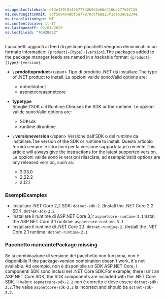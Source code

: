 ```yaml
---
ms.openlocfilehash: ef3e4f9f8145677732b9d2e66d416be277697f55
ms.sourcegitcommit: cdf5084648bf5e77970cbfeaa23f1cab3e6e234e
ms.translationtype: MT
ms.contentlocale: it-IT
ms.lasthandoff: 02/01/2020
ms.locfileid: "76920652"
---
```


<span data-ttu-id="6d8ee-101">I pacchetti aggiunti ai feed di gestione pacchetti vengono denominati in un formato informatico: `{product}-{type}-{version}`.</span><span class="sxs-lookup"><span data-stu-id="6d8ee-101">The packages added to the package manager feeds are named in a hackable format: `{product}-{type}-{version}`.</span></span>

- <span data-ttu-id="6d8ee-102">\ **prodotto**</span><span class="sxs-lookup"><span data-stu-id="6d8ee-102">**product**\</span></span>
<span data-ttu-id="6d8ee-103">Tipo di prodotto .NET da installare.</span><span class="sxs-lookup"><span data-stu-id="6d8ee-103">The type of .NET product to install.</span></span> <span data-ttu-id="6d8ee-104">Le opzioni valide sono:</span><span class="sxs-lookup"><span data-stu-id="6d8ee-104">Valid options are:</span></span>

  - <span data-ttu-id="6d8ee-105">dotnet</span><span class="sxs-lookup"><span data-stu-id="6d8ee-105">dotnet</span></span>
  - <span data-ttu-id="6d8ee-106">aspnetcore</span><span class="sxs-lookup"><span data-stu-id="6d8ee-106">aspnetcore</span></span>

- <span data-ttu-id="6d8ee-107">**type**</span><span class="sxs-lookup"><span data-stu-id="6d8ee-107">**type**</span></span>\
<span data-ttu-id="6d8ee-108">Sceglie l'SDK o il Runtime.</span><span class="sxs-lookup"><span data-stu-id="6d8ee-108">Chooses the SDK or the runtime.</span></span> <span data-ttu-id="6d8ee-109">Le opzioni valide sono:</span><span class="sxs-lookup"><span data-stu-id="6d8ee-109">Valid options are:</span></span>

  - <span data-ttu-id="6d8ee-110">SDK</span><span class="sxs-lookup"><span data-stu-id="6d8ee-110">sdk</span></span>
  - <span data-ttu-id="6d8ee-111">runtime di</span><span class="sxs-lookup"><span data-stu-id="6d8ee-111">runtime</span></span>

- <span data-ttu-id="6d8ee-112">\ **versione**</span><span class="sxs-lookup"><span data-stu-id="6d8ee-112">**version**\</span></span>
<span data-ttu-id="6d8ee-113">Versione dell'SDK o del runtime da installare.</span><span class="sxs-lookup"><span data-stu-id="6d8ee-113">The version of the SDK or runtime to install.</span></span> <span data-ttu-id="6d8ee-114">Questo articolo fornirà sempre le istruzioni per la versione supportata più recente.</span><span class="sxs-lookup"><span data-stu-id="6d8ee-114">This article will always give the instructions for the latest supported version.</span></span> <span data-ttu-id="6d8ee-115">Le opzioni valide sono le versioni rilasciate, ad esempio:</span><span class="sxs-lookup"><span data-stu-id="6d8ee-115">Valid options are any released version, such as:</span></span>

  - <span data-ttu-id="6d8ee-116">3.0</span><span class="sxs-lookup"><span data-stu-id="6d8ee-116">3.0</span></span>
  - <span data-ttu-id="6d8ee-117">2.2</span><span class="sxs-lookup"><span data-stu-id="6d8ee-117">2.2</span></span>
  - <span data-ttu-id="6d8ee-118">2.1</span><span class="sxs-lookup"><span data-stu-id="6d8ee-118">2.1</span></span>

### <a name="examples"></a><span data-ttu-id="6d8ee-119">Esempi</span><span class="sxs-lookup"><span data-stu-id="6d8ee-119">Examples</span></span>

- <span data-ttu-id="6d8ee-120">Installare .NET Core 2,2 SDK: `dotnet-sdk-2.2`</span><span class="sxs-lookup"><span data-stu-id="6d8ee-120">Install the .NET Core 2.2 SDK: `dotnet-sdk-2.2`</span></span>
- <span data-ttu-id="6d8ee-121">Installare il runtime di ASP.NET Core 3,1: `aspnetcore-runtime-3.1`</span><span class="sxs-lookup"><span data-stu-id="6d8ee-121">Install the ASP.NET Core 3.1 runtime: `aspnetcore-runtime-3.1`</span></span>
- <span data-ttu-id="6d8ee-122">Installare il runtime di .NET Core 2,1: `dotnet-runtime-2.1`</span><span class="sxs-lookup"><span data-stu-id="6d8ee-122">Install the .NET Core 2.1 runtime: `dotnet-runtime-2.1`</span></span>

### <a name="package-missing"></a><span data-ttu-id="6d8ee-123">Pacchetto mancante</span><span class="sxs-lookup"><span data-stu-id="6d8ee-123">Package missing</span></span>

<span data-ttu-id="6d8ee-124">Se la combinazione di versione del pacchetto non funziona, non è disponibile.</span><span class="sxs-lookup"><span data-stu-id="6d8ee-124">If the package-version combination doesn't work, it's not available.</span></span> <span data-ttu-id="6d8ee-125">Ad esempio, non è disponibile un SDK ASP.NET Core, i componenti SDK sono inclusi nel .NET Core SDK.</span><span class="sxs-lookup"><span data-stu-id="6d8ee-125">For example, there isn't an ASP.NET Core SDK, the SDK components are included with the .NET Core SDK.</span></span> <span data-ttu-id="6d8ee-126">Il valore `aspnetcore-sdk-2.2` non è corretto e deve essere `dotnet-sdk-2.2`.</span><span class="sxs-lookup"><span data-stu-id="6d8ee-126">The value `aspnetcore-sdk-2.2` is incorrect and should be `dotnet-sdk-2.2`.</span></span>
